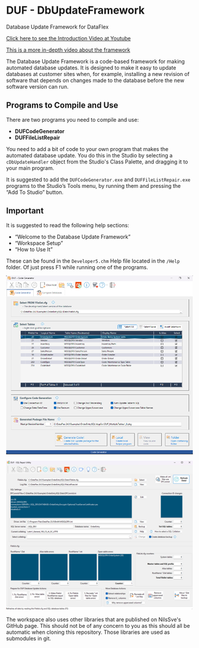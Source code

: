 # DUF - DbUpdateFramework
Database Update Framework for DataFlex

[Click here to see the Introduction Video at Youtube](https://www.youtube.com/watch?v=D2o0zjPEr_I)

[This is a more in-depth video about the framework](https://www.youtube.com/watch?v=VD4eN9oP0_U)

The Database Update Framework is a code-based framework for making automated database updates. It is designed to make it easy to update databases at customer sites when, for example, installing a new revision of software that depends on changes made to the database before the new software version can run.

## Programs to Compile and Use
There are two programs you need to compile and use:
- **DUFCodeGenerator**
- **DUFFileListRepair**

You need to add a bit of code to your own program that makes the automated database update. You do this in the Studio by selecting a `cDbUpdateHandler` object from the Studio's Class Palette, and dragging it to your main program.

It is suggested to add the `DUFCodeGenerator.exe` and `DUFFileListRepair.exe` programs to the Studio’s Tools menu, by running them and pressing the “Add To Studio” button.

## Important
It is suggested to read the following help sections:
- “Welcome to the Database Update Framework”
- “Workspace Setup”
- “How to Use It”

These can be found in the `Developer5.chm` Help file located in the `/Help` folder. Of just press F1 while running one of the programs.

![This is how the DUFCodeGenerator.src program looks like:](Bitmaps/DUFCodeGenerator.png)

![This is what the DUFFilelistRepair.src program looks like:](Bitmaps/DUFFilelistRepairer.png)

The workspace also uses other libraries that are published on NilsSve's GitHub page. This should not be of any concern to you as this should all be automatic when cloning this repository. Those libraries are used as submodules in git.
